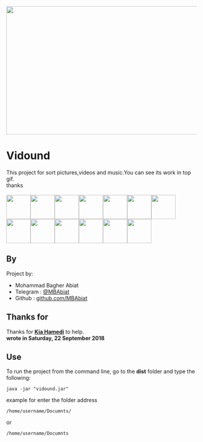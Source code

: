
<img src="https://media.giphy.com/media/443DcGspHzBCaOFfFh/giphy.gif" width="900" height="340" />

# Vidound
This project for sort pictures,videos and music.You can see its work in top gif.<br />
thanks<br /><br />
<img src="https://media.giphy.com/media/1X62zpkb0zin0MVWsY/giphy.gif" width="64" height="64" /><img src="https://media.giphy.com/media/1X62zpkb0zin0MVWsY/giphy.gif" width="64" height="64" /><img src="https://media.giphy.com/media/1X62zpkb0zin0MVWsY/giphy.gif" width="64" height="64" /><img src="https://media.giphy.com/media/1X62zpkb0zin0MVWsY/giphy.gif" width="64" height="64" /><img src="https://media.giphy.com/media/1X62zpkb0zin0MVWsY/giphy.gif" width="64" height="64" /><img src="https://media.giphy.com/media/1X62zpkb0zin0MVWsY/giphy.gif" width="64" height="64" /><img src="https://media.giphy.com/media/1X62zpkb0zin0MVWsY/giphy.gif" width="64" height="64" /><img src="https://media.giphy.com/media/1X62zpkb0zin0MVWsY/giphy.gif" width="64" height="64" /><img src="https://media.giphy.com/media/1X62zpkb0zin0MVWsY/giphy.gif" width="64" height="64" /><img src="https://media.giphy.com/media/1X62zpkb0zin0MVWsY/giphy.gif" width="64" height="64" /><img src="https://media.giphy.com/media/1X62zpkb0zin0MVWsY/giphy.gif" width="64" height="64" /><img src="https://media.giphy.com/media/1X62zpkb0zin0MVWsY/giphy.gif" width="64" height="64" /><img src="https://media.giphy.com/media/1X62zpkb0zin0MVWsY/giphy.gif" width="64" height="64" />
## By 

Project by:
- Mohammad Bagher Abiat 
- Telegram : [@MBAbiat](https://t.me/MBAbiat)
- Github : [github.com/MBAbiat](https://github.com/MBAbiat)<br />
 

## Thanks for

Thanks for [<b>Kia Hamedi</b>](https://t.me/happy722) to help.<br />
<b>wrote in Saturday, 22 September 2018</b>



## Use

To run the project from the command line, go to the <b>dist</b> folder and
type the following:

```
java -jar "vidound.jar"
```
example for enter the folder address
```
/home/username/Documnts/
```
or 
```
/home/username/Documnts
```
